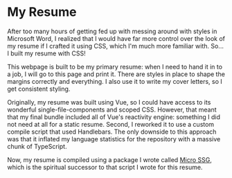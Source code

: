 # My Resume

After too many hours of getting fed up with messing around with styles in
Microsoft Word, I realized that I would have far more control over the look of
my resume if I crafted it using CSS, which I'm much more familiar with. So... I
built my resume with CSS!

This webpage is built to be my primary resume: when I need to hand it in to a
job, I will go to this page and print it. There are styles in place to shape the
margins correctly and everything. I also use it to write my cover letters, so I
get consistent styling.

Originally, my resume was built using Vue, so I could have access to its
wonderful single-file-components and scoped CSS. However, that meant that my
final bundle included all of Vue's reactivity engine: something I did not need
at all for a static resume. Second, I reworked it to use a custom compile script
that used Handlebars. The only downside to this approach was that it inflated my
language statistics for the repository with a massive chunk of TypeScript.

Now, my resume is compiled using a package I wrote called [Micro SSG][micro],
which is the spiritual successor to that script I wrote for this resume.


[micro]: https://github.com/matthew-e-brown/micro-ssg
